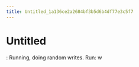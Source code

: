```yaml
---
title: Untitled_1a136ce2a2684bf3b5d6b4df77e3c5f7
---
```


# Untitled

: Running, doing random writes.
Run: w